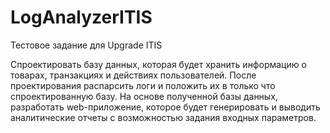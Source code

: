 # LogAnalyzerITIS
Тестовое задание для Upgrade ITIS

Cпроектировать базу данных, которая будет хранить информацию о товарах, транзакциях и действиях пользователей. После проектирования распарсить логи и положить их в только что спроектированную базу. На основе полученной базы данных, разработать web-приложение, которое будет генерировать и выводить аналитические отчеты с возможностью задания входных параметров. 
